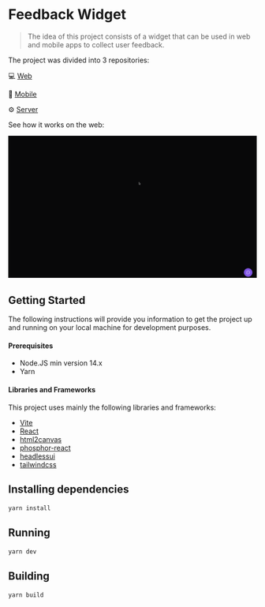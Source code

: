 # Feedback Widget

>The idea of this project consists of a widget that can be used in web and mobile apps to collect user feedback.

The project was divided into 3 repositories:

💻 [Web](https://github.com/diego5f5/feedback-widget-web)

📱 [Mobile](https://github.com/diego5f5/feedback-widget-mobile)

⚙️ [Server](https://github.com/diego5f5/feedback-widget-server)

See how it works on the web:

![Feedback Widget Gif](https://raw.githubusercontent.com/diego5f5/feedback-widget-web/main/readme-assets/feedback-web.gif)

## Getting Started

The following instructions will provide you information to get the project up and running on your local machine for development purposes.

#### Prerequisites

- Node.JS min version 14.x
- Yarn

#### Libraries and Frameworks

This project uses mainly the following libraries and frameworks:

- [Vite](https://vitejs.dev/)
- [React](https://reactjs.org/)
- [html2canvas](https://html2canvas.hertzen.com/)
- [phosphor-react](https://github.com/phosphor-icons/phosphor-react)
- [headlessui](https://headlessui.dev/)
- [tailwindcss](https://tailwindcss.com/)

## Installing dependencies

```
yarn install
```

## Running

```
yarn dev
```

## Building

```
yarn build
```
